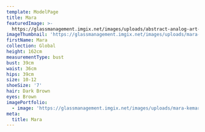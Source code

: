 ```yaml
---
template: ModelPage
title: Mara
featuredImage: >-
  https://glassmanagement.imgix.net/images/uploads/abstract-analog-art-390089.jpg
imageThumbnail: 'https://glassmanagement.imgix.net/images/uploads/mara-kemara-41.jpg'
firstName: Mara
collection: Global
height: 162cm
measurementType: bust
bust: 39cm
waist: 36cm
hips: 39cm
size: 10-12
shoeSize: '7'
hair: Dark Brown
eyes: Brown
imagePortfolio:
  - image: 'https://glassmanagement.imgix.net/images/uploads/mara-kemara-41.jpg'
meta:
  title: Mara
---
```


